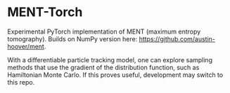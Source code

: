 # MENT-Torch

Experimental PyTorch implementation of MENT (maximum entropy tomography). Builds on NumPy version here: https://github.com/austin-hoover/ment.

With a differentiable particle tracking model, one can explore sampling methods that use the gradient of the distribution function, such as Hamiltonian Monte Carlo. If this proves useful, development may switch to this repo.

